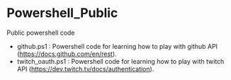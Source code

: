 # Powershell_Public
Public powershell code

- github.ps1       : Powershell code for learning how to play with github API (https://docs.github.com/en/rest).
- twitch_oauth.ps1 : Powershell code for learning how to play with twitch API (https://dev.twitch.tv/docs/authentication).
